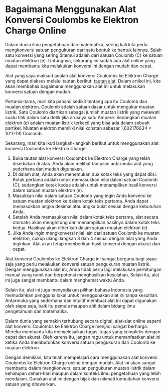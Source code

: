 Bagaimana Menggunakan Alat Konversi Coulombs ke Elektron Charge Online
======================================================================

Dalam dunia ilmu pengetahuan dan matematika, sering kali kita perlu mengkonversi satuan pengukuran dari satu bentuk ke bentuk lainnya. Salah satu konversi yang sering ditemui adalah dari satuan Coulomb (C) ke satuan muatan elektron (e). Untungnya, sekarang ini sudah ada alat online yang dapat membantu kita melakukan konversi ini dengan mudah dan cepat.

Alat yang saya maksud adalah alat konversi Coulombs ke Elektron Charge yang dapat diakses melalui tautan berikut: [tautan alat](https://www.onlinecalculatorsfree.com/id/convert/coulomb-to-electron.html). Dalam artikel ini, kita akan membahas bagaimana menggunakan alat ini untuk melakukan konversi satuan dengan mudah.

Pertama-tama, mari kita pahami sedikit tentang apa itu Coulomb dan muatan elektron. Coulomb adalah satuan dasar untuk mengukur muatan listrik. Satu Coulomb diartikan sebagai jumlah muatan listrik yang melewati suatu titik dalam satu detik jika arusnya satu Ampere. Sedangkan muatan elektron (e) adalah muatan listrik terkecil yang bisa ada dalam sebuah partikel. Muatan elektron memiliki nilai konstan sebesar 1,602176634 × 10^(-19) Coulomb.

Sekarang, mari kita ikuti langkah-langkah berikut untuk menggunakan alat konversi Coulombs ke Elektron Charge:

1. Buka tautan alat konversi Coulombs ke Elektron Charge yang telah disediakan di atas. Anda akan melihat tampilan antarmuka alat yang sederhana dan mudah digunakan.
2. Di dalam alat, Anda akan menemukan dua kotak teks yang dapat diisi. Kotak pertama adalah untuk memasukkan nilai dalam satuan Coulomb (C), sedangkan kotak kedua adalah untuk menampilkan hasil konversi dalam satuan muatan elektron (e).
3. Masukkan nilai dalam satuan Coulomb yang ingin Anda konversi ke satuan muatan elektron ke dalam kotak teks pertama. Anda dapat memasukkan angka desimal atau angka bulat sesuai dengan kebutuhan Anda.
4. Setelah Anda memasukkan nilai dalam kotak teks pertama, alat secara otomatis akan menghitung dan menampilkan hasilnya dalam kotak teks kedua. Hasilnya akan diberikan dalam satuan muatan elektron (e).
5. Jika Anda ingin mengkonversi nilai lain dari satuan Coulomb ke muatan elektron, cukup ulangi langkah 3 dan 4 sesuai dengan nilai yang Anda inginkan. Alat akan tetap memberikan hasil konversi dengan akurat dan cepat.

Alat konversi Coulombs ke Elektron Charge ini sangat berguna bagi siapa saja yang perlu melakukan konversi satuan pengukuran muatan listrik. Dengan menggunakan alat ini, Anda tidak perlu lagi melakukan perhitungan manual yang rumit dan berpotensi menghasilkan kesalahan. Selain itu, alat ini juga sangat membantu dalam menghemat waktu Anda.

Selain itu, alat ini juga menyediakan pilihan bahasa Indonesia yang memudahkan pengguna lokal untuk menggunakan alat ini tanpa kesulitan. Antarmuka yang sederhana dan intuitif membuat alat ini dapat digunakan oleh siapa saja, baik itu pemula maupun ahli dalam bidang ilmu pengetahuan dan matematika.

Dalam dunia yang semakin terhubung secara digital, alat-alat online seperti alat konversi Coulombs ke Elektron Charge menjadi sangat berharga. Mereka membantu kita menyelesaikan tugas-tugas yang kompleks dengan cepat dan akurat. Oleh karena itu, jangan ragu untuk memanfaatkan alat ini ketika Anda membutuhkan konversi satuan pengukuran dari Coulomb ke muatan elektron.

Dengan demikian, kita telah mempelajari cara menggunakan alat konversi Coulombs ke Elektron Charge online dengan mudah. Alat ini akan sangat membantu dalam mengkonversi satuan pengukuran muatan listrik dalam kehidupan sehari-hari maupun dalam konteks ilmu pengetahuan yang lebih mendalam. Gunakan alat ini dengan bijak dan nikmati kemudahan konversi satuan yang ditawarkan.